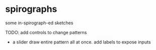# spirographs
some in-spirograph-ed sketches 
 
 TODO: add controls to change patterns 
  * a slider 
 draw entire pattern all at once. 
 add labels to expose inputs 

